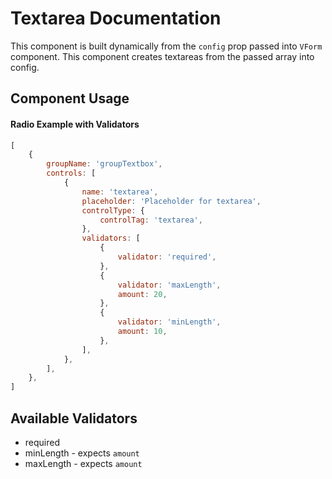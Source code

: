 # Textarea Documentation

This component is built dynamically from the `config` prop passed into `VForm` component. This component creates textareas from the passed array into config.

## Component Usage

#### Radio Example with Validators
```js
[
    {
        groupName: 'groupTextbox',
        controls: [
            {
                name: 'textarea',
                placeholder: 'Placeholder for textarea',
                controlType: {
                    controlTag: 'textarea',
                },
                validators: [
                    {
                        validator: 'required',
                    },
                    {
                        validator: 'maxLength',
                        amount: 20,
                    },
                    {
                        validator: 'minLength',
                        amount: 10,
                    },
                ],
            },
        ],
    },
]

```

## Available Validators
- required
- minLength - expects `amount`
- maxLength - expects `amount`



